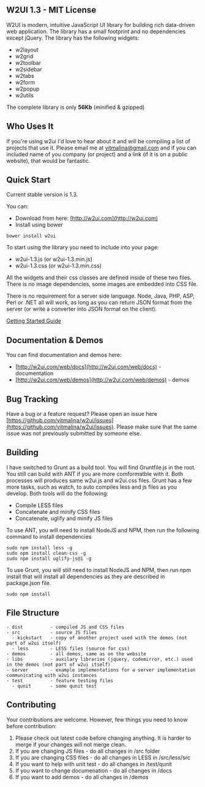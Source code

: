 ## W2UI 1.3 - MIT License

W2UI is modern, intuitive JavaScript UI library for building rich data-driven web application. The library has
a small footprint and no dependencies except jQuery. The library has the following widgets:

* w2layout
* w2grid
* w2toolbar
* w2sidebar
* w2tabs
* w2form
* w2popup
* w2utils

The complete library is only **56Kb** (minified & gzipped)


## Who Uses It

If you're using w2ui I'd love to hear about it and will be compiling a list of projects that use it. Please email me at vitmalina@gmail.com and
if you can included name of you company (or project) and a link (if it is on a public website), that would be fantastic.

## Quick Start

Current stable version is 1.3. 

You can:
- Download from here: [http://w2ui.com](http://w2ui.com) 
- Install using bower

```
bower install w2ui
```

To start using the library you need to include into your page: 

- w2ui-1.3.js (or w2ui-1.3.min.js) 
- w2ui-1.3.css (or w2ui-1.3.min.css) 

All the widgets and their css classes are defined inside of these two files. There is no image dependencies, some images
are embedded into CSS file.

There is no requirement for a server side language. Node, Java, PHP, ASP, Perl or .NET all will work, as long as you can 
return JSON format from the server (or write a converter into JSON format on the client).

[Getting Started Guide](http://w2ui.com/web/get-started)


## Documentation & Demos

You can find documentation and demos here:

* [http://w2ui.com/web/docs](http://w2ui.com/web/docs) - documentation
* [http://w2ui.com/web/demos](http://w2ui.com/web/demos) - demos


## Bug Tracking

Have a bug or a feature request? Please open an issue here [https://github.com/vitmalina/w2ui/issues](https://github.com/vitmalina/w2ui/issues). 
Please make sure that the same issue was not previously submitted by someone else.


## Building

I have switched to Grunt as a build tool. You will find Gruntfile.js in the root. You still can build with ANT if you are more comformatble with it. 
Both processes will produces same w2ui.js and w2ui.css files. Grunt has a few more tasks, such as watch, to auto compiles less and js files as you 
develop. Both tools will do the following:

- Compile LESS files
- Concatenate and minify CSS files
- Concatenate, uglify and minify JS files 

To use ANT, you will need to install NodeJS and NPM, then run the following command to install dependencies

```
sudo npm install less -g
sudo npm install clean-css -g
sudo npm install uglify-js@1 -g
```

To use Grunt, you will still need to install NodeJS and NPM, then run npm install that will install all dependencies as
they are described in package.json file.

```
sudo npm install
```

## File Structure

```
- dist 			- compiled JS and CSS files 
- src 			- source JS files
  - kickstart 	- copy of another project used with the demos (not part of w2ui itself)
  - less 		- LESS files (source for css)
- demos 		- all demos, same as on the website
- libs			- auxilary libraries (jquery, codemirror, etc.) used in the demos (not part of w2ui itself)
- server		- example implementations for a server implementation communicating with w2ui instances
- test 			- feature testing files
  - qunit		- some qunit test
```


## Contributing

Your contributions are welcome. However, few things you need to know before contribution:

1. Please check out latest code before changing anything. It is harder to merge if your changes will not merge clean.
2. If you are changing JS files - do all changes in /src folder
3. If you are changing CSS files - do all changes in LESS in /src/less/src
4. If you want to help with unit test - do all changes in /test/qunit
5. If you want to change documenation - do all changes in /docs
6. If you want to add demos - do all changes in /demos

